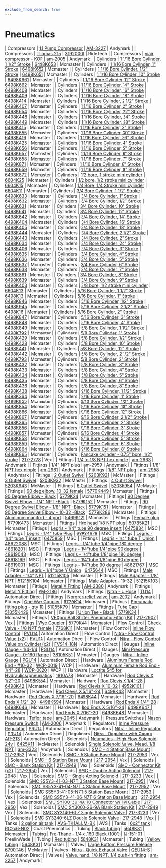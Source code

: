 ```yaml
---
exclude_from_search: true
---
```


# Pneumatics

| Compressors | [1.1 Pump Compressor](https://jgermita.github.io/frc-parts/parts/00963.html) | [AM-3227](http://www.andymark.com/) | Andymark |
| Compressors | [Thomas 215](https://jgermita.github.io/frc-parts/parts/00439.html) | [31920001](http://www.ridetech.com/store/215-thomas-compressor-100psi.html) | RideTech |
| Compressors | [viair compressor - KOP](https://jgermita.github.io/frc-parts/parts/00440.html) | [am-2005](http://www.andymark.com/product-p/am-2005.htm) | Andymark |
| Cylinders | [1 1/16 Bore Cylinder, 1 1/2" Stroke](https://jgermita.github.io/frc-parts/parts/00441.html) | [6498K653](https://www.mcmaster.com/#6498K653) | Mcmaster |
| Cylinders | [1 1/16 Bore Cylinder, 1" Stroke](https://jgermita.github.io/frc-parts/parts/00442.html) | [6498K652](https://www.mcmaster.com/#6498K652) | Mcmaster |
| Cylinders | [1 1/16 Bore Cylinder, 1/2" Stroke](https://jgermita.github.io/frc-parts/parts/00443.html) | [6498K651](https://www.mcmaster.com/#6498K651) | Mcmaster |
| Cylinders | [1 1/16 Bore Cylinder, 10" Stroke](https://jgermita.github.io/frc-parts/parts/00444.html) | [6498K661](https://www.mcmaster.com/#6498K661) | Mcmaster |
| Cylinders | [1 1/16 Bore Cylinder, 12" Stroke](https://jgermita.github.io/frc-parts/parts/00445.html) | [6498K662](https://www.mcmaster.com/#6498K662) | Mcmaster |
| Cylinders | [1 1/16 Bore Cylinder, 14" Stroke](https://jgermita.github.io/frc-parts/parts/00446.html) | [6498K408](https://www.mcmaster.com/#6498K408) | Mcmaster |
| Cylinders | [1 1/16 Bore Cylinder, 16" Stroke](https://jgermita.github.io/frc-parts/parts/00447.html) | [6498K409](https://www.mcmaster.com/#6498K409) | Mcmaster |
| Cylinders | [1 1/16 Bore Cylinder, 18" Stroke](https://jgermita.github.io/frc-parts/parts/00448.html) | [6498K414](https://www.mcmaster.com/#6498K414) | Mcmaster |
| Cylinders | [1 1/16 Bore Cylinder, 2 1/2" Stroke](https://jgermita.github.io/frc-parts/parts/00449.html) | [6498K407](https://www.mcmaster.com/#6498K407) | Mcmaster |
| Cylinders | [1 1/16 Bore Cylinder, 2" Stroke](https://jgermita.github.io/frc-parts/parts/00450.html) | [6498K654](https://www.mcmaster.com/#6498K654) | Mcmaster |
| Cylinders | [1 1/16 Bore Cylinder, 22" Stroke](https://jgermita.github.io/frc-parts/parts/00451.html) | [6498K448](https://www.mcmaster.com/#6498K448) | Mcmaster |
| Cylinders | [1 1/16 Bore Cylinder, 24" Stroke](https://jgermita.github.io/frc-parts/parts/00452.html) | [6498K449](https://www.mcmaster.com/#6498K449) | Mcmaster |
| Cylinders | [1 1/16 Bore Cylinder, 28" Stroke](https://jgermita.github.io/frc-parts/parts/00453.html) | [6498K415](https://www.mcmaster.com/#6498K415) | Mcmaster |
| Cylinders | [1 1/16 Bore Cylinder, 3" Stroke](https://jgermita.github.io/frc-parts/parts/00454.html) | [6498K655](https://www.mcmaster.com/#6498K655) | Mcmaster |
| Cylinders | [1 1/16 Bore Cylinder, 30" Stroke](https://jgermita.github.io/frc-parts/parts/00455.html) | [6498K416](https://www.mcmaster.com/#6498K416) | Mcmaster |
| Cylinders | [1 1/16 Bore Cylinder, 36" Stroke](https://jgermita.github.io/frc-parts/parts/00456.html) | [6498K425](https://www.mcmaster.com/#6498K425) | Mcmaster |
| Cylinders | [1 1/16 Bore Cylinder, 4" Stroke](https://jgermita.github.io/frc-parts/parts/00457.html) | [6498K656](https://www.mcmaster.com/#6498K656) | Mcmaster |
| Cylinders | [1 1/16 Bore Cylinder, 5" Stroke](https://jgermita.github.io/frc-parts/parts/00458.html) | [6498K657](https://www.mcmaster.com/#6498K657) | Mcmaster |
| Cylinders | [1 1/16 Bore Cylinder, 6" Stroke](https://jgermita.github.io/frc-parts/parts/00459.html) | [6498K658](https://www.mcmaster.com/#6498K658) | Mcmaster |
| Cylinders | [1 1/16 Bore Cylinder, 7" Stroke](https://jgermita.github.io/frc-parts/parts/00460.html) | [6498K871](https://www.mcmaster.com/#6498K871) | Mcmaster |
| Cylinders | [1 1/16 Bore Cylinder, 8" Stroke](https://jgermita.github.io/frc-parts/parts/00461.html) | [6498K659](https://www.mcmaster.com/#6498K659) | Mcmaster |
| Cylinders | [1 1/16 Bore Cylinder, 9" Stroke](https://jgermita.github.io/frc-parts/parts/00462.html) | [6498K872](https://www.mcmaster.com/#6498K872) | Mcmaster |
| Cylinders | [1/2 bore, 1 stroke mini cylinder](https://jgermita.github.io/frc-parts/parts/00463.html) | [6604K25](https://www.mcmaster.com/#6604K25) | Mcmaster |
| Cylinders | [1/2 bore, 1/2 stroke mini cylinder](https://jgermita.github.io/frc-parts/parts/00464.html) | [6604K15](https://www.mcmaster.com/#6604K15) | Mcmaster |
| Cylinders | [1/4 Bore, 1/4 Stroke mini cylinder](https://jgermita.github.io/frc-parts/parts/00465.html) | [6604K11](https://www.mcmaster.com/#6604K11) | Mcmaster |
| Cylinders | [3/4 Bore Cylinder, 1 1/2" Stroke](https://jgermita.github.io/frc-parts/parts/00466.html) | [6498K633](https://www.mcmaster.com/#6498K633) | Mcmaster |
| Cylinders | [3/4 Bore Cylinder, 1" Stroke](https://jgermita.github.io/frc-parts/parts/00467.html) | [6498K632](https://www.mcmaster.com/#6498K632) | Mcmaster |
| Cylinders | [3/4 Bore Cylinder, 1/2" Stroke](https://jgermita.github.io/frc-parts/parts/00468.html) | [6498K631](https://www.mcmaster.com/#6498K631) | Mcmaster |
| Cylinders | [3/4 Bore Cylinder, 10" Stroke](https://jgermita.github.io/frc-parts/parts/00469.html) | [6498K641](https://www.mcmaster.com/#6498K641) | Mcmaster |
| Cylinders | [3/4 Bore Cylinder, 12" Stroke](https://jgermita.github.io/frc-parts/parts/00470.html) | [6498K642](https://www.mcmaster.com/#6498K642) | Mcmaster |
| Cylinders | [3/4 Bore Cylinder, 14" Stroke](https://jgermita.github.io/frc-parts/parts/00471.html) | [6498K404](https://www.mcmaster.com/#6498K404) | Mcmaster |
| Cylinders | [3/4 Bore Cylinder, 16" Stroke](https://jgermita.github.io/frc-parts/parts/00472.html) | [6498K405](https://www.mcmaster.com/#6498K405) | Mcmaster |
| Cylinders | [3/4 Bore Cylinder, 18" Stroke](https://jgermita.github.io/frc-parts/parts/00473.html) | [6498K444](https://www.mcmaster.com/#6498K444) | Mcmaster |
| Cylinders | [3/4 Bore Cylinder, 2 1/2" Stroke](https://jgermita.github.io/frc-parts/parts/00474.html) | [6498K443](https://www.mcmaster.com/#6498K443) | Mcmaster |
| Cylinders | [3/4 Bore Cylinder, 2" Stroke](https://jgermita.github.io/frc-parts/parts/00475.html) | [6498K634](https://www.mcmaster.com/#6498K634) | Mcmaster |
| Cylinders | [3/4 Bore Cylinder, 24" Stroke](https://jgermita.github.io/frc-parts/parts/00476.html) | [6498K406](https://www.mcmaster.com/#6498K406) | Mcmaster |
| Cylinders | [3/4 Bore Cylinder, 3" Stroke](https://jgermita.github.io/frc-parts/parts/00477.html) | [6498K635](https://www.mcmaster.com/#6498K635) | Mcmaster |
| Cylinders | [3/4 Bore Cylinder, 4" Stroke](https://jgermita.github.io/frc-parts/parts/00478.html) | [6498K636](https://www.mcmaster.com/#6498K636) | Mcmaster |
| Cylinders | [3/4 Bore Cylinder, 5" Stroke](https://jgermita.github.io/frc-parts/parts/00479.html) | [6498K637](https://www.mcmaster.com/#6498K637) | Mcmaster |
| Cylinders | [3/4 Bore Cylinder, 6" Stroke](https://jgermita.github.io/frc-parts/parts/00480.html) | [6498K638](https://www.mcmaster.com/#6498K638) | Mcmaster |
| Cylinders | [3/4 Bore Cylinder, 7" Stroke](https://jgermita.github.io/frc-parts/parts/00481.html) | [6498K861](https://www.mcmaster.com/#6498K861) | Mcmaster |
| Cylinders | [3/4 Bore Cylinder, 8" Stroke](https://jgermita.github.io/frc-parts/parts/00482.html) | [6498K639](https://www.mcmaster.com/#6498K639) | Mcmaster |
| Cylinders | [3/4 Bore Cylinder, 9" Stroke](https://jgermita.github.io/frc-parts/parts/00483.html) | [6498K403](https://www.mcmaster.com/#6498K403) | Mcmaster |
| Cylinders | [3/8 bore, 1/2 stroke mini cylinder](https://jgermita.github.io/frc-parts/parts/00484.html) | [6604K13](https://www.mcmaster.com/#6604K13) | Mcmaster |
| Cylinders | [5/16 Bore Cylinder, 1 1/2" Stroke](https://jgermita.github.io/frc-parts/parts/00485.html) | [6498K13](https://www.mcmaster.com/#6498K13) | Mcmaster |
| Cylinders | [5/16 Bore Cylinder, 1" Stroke](https://jgermita.github.io/frc-parts/parts/00486.html) | [6498K846](https://www.mcmaster.com/#6498K846) | Mcmaster |
| Cylinders | [5/16 Bore Cylinder, 1/2" Stroke](https://jgermita.github.io/frc-parts/parts/00487.html) | [6498K945](https://www.mcmaster.com/#6498K945) | Mcmaster |
| Cylinders | [5/16 Bore Cylinder, 2 1/2" Stroke](https://jgermita.github.io/frc-parts/parts/00488.html) | [6498K16](https://www.mcmaster.com/#6498K16) | Mcmaster |
| Cylinders | [5/16 Bore Cylinder, 2" Stroke](https://jgermita.github.io/frc-parts/parts/00489.html) | [6498K847](https://www.mcmaster.com/#6498K847) | Mcmaster |
| Cylinders | [5/16 Bore Cylinder, 3" Stroke](https://jgermita.github.io/frc-parts/parts/00490.html) | [6498K848](https://www.mcmaster.com/#6498K848) | Mcmaster |
| Cylinders | [5/16 Bore Cylinder, 4" Stroke](https://jgermita.github.io/frc-parts/parts/00491.html) | [6498K849](https://www.mcmaster.com/#6498K849) | Mcmaster |
| Cylinders | [5/8 Bore Cylinder, 1 1/2" Stroke](https://jgermita.github.io/frc-parts/parts/00492.html) | [6498K792](https://www.mcmaster.com/#6498K792) | Mcmaster |
| Cylinders | [5/8 Bore Cylinder, 1" Stroke](https://jgermita.github.io/frc-parts/parts/00493.html) | [6498K429](https://www.mcmaster.com/#6498K429) | Mcmaster |
| Cylinders | [5/8 Bore Cylinder, 1/2" Stroke](https://jgermita.github.io/frc-parts/parts/00494.html) | [6498K428](https://www.mcmaster.com/#6498K428) | Mcmaster |
| Cylinders | [5/8 Bore Cylinder, 10" Stroke](https://jgermita.github.io/frc-parts/parts/00495.html) | [6498K441](https://www.mcmaster.com/#6498K441) | Mcmaster |
| Cylinders | [5/8 Bore Cylinder, 12" Stroke](https://jgermita.github.io/frc-parts/parts/00496.html) | [6498K442](https://www.mcmaster.com/#6498K442) | Mcmaster |
| Cylinders | [5/8 Bore Cylinder, 2 1/2" Stroke](https://jgermita.github.io/frc-parts/parts/00497.html) | [6498K793](https://www.mcmaster.com/#6498K793) | Mcmaster |
| Cylinders | [5/8 Bore Cylinder, 2" Stroke](https://jgermita.github.io/frc-parts/parts/00498.html) | [6498K432](https://www.mcmaster.com/#6498K432) | Mcmaster |
| Cylinders | [5/8 Bore Cylinder, 3" Stroke](https://jgermita.github.io/frc-parts/parts/00499.html) | [6498K433](https://www.mcmaster.com/#6498K433) | Mcmaster |
| Cylinders | [5/8 Bore Cylinder, 4" Stroke](https://jgermita.github.io/frc-parts/parts/00500.html) | [6498K434](https://www.mcmaster.com/#6498K434) | Mcmaster |
| Cylinders | [5/8 Bore Cylinder, 5" Stroke](https://jgermita.github.io/frc-parts/parts/00501.html) | [6498K435](https://www.mcmaster.com/#6498K435) | Mcmaster |
| Cylinders | [5/8 Bore Cylinder, 6" Stroke](https://jgermita.github.io/frc-parts/parts/00502.html) | [6498K436](https://www.mcmaster.com/#6498K436) | Mcmaster |
| Cylinders | [5/8 Bore Cylinder, 8" Stroke](https://jgermita.github.io/frc-parts/parts/00503.html) | [6498K438](https://www.mcmaster.com/#6498K438) | Mcmaster |
| Cylinders | [9/16 Bore Cylinder, 1 1/2" Stroke](https://jgermita.github.io/frc-parts/parts/00504.html) | [6498K364](https://www.mcmaster.com/#6498K364) | Mcmaster |
| Cylinders | [9/16 Bore Cylinder, 1" Stroke](https://jgermita.github.io/frc-parts/parts/00505.html) | [6498K855](https://www.mcmaster.com/#6498K855) | Mcmaster |
| Cylinders | [9/16 Bore Cylinder, 1/2" Stroke](https://jgermita.github.io/frc-parts/parts/00506.html) | [6498K854](https://www.mcmaster.com/#6498K854) | Mcmaster |
| Cylinders | [9/16 Bore Cylinder, 10" Stroke](https://jgermita.github.io/frc-parts/parts/00507.html) | [6498K866](https://www.mcmaster.com/#6498K866) | Mcmaster |
| Cylinders | [9/16 Bore Cylinder, 12" Stroke](https://jgermita.github.io/frc-parts/parts/00508.html) | [6498K867](https://www.mcmaster.com/#6498K867) | Mcmaster |
| Cylinders | [9/16 Bore Cylinder, 2 1/2" Stroke](https://jgermita.github.io/frc-parts/parts/00509.html) | [6498K365](https://www.mcmaster.com/#6498K365) | Mcmaster |
| Cylinders | [9/16 Bore Cylinder, 2" Stroke](https://jgermita.github.io/frc-parts/parts/00510.html) | [6498K856](https://www.mcmaster.com/#6498K856) | Mcmaster |
| Cylinders | [9/16 Bore Cylinder, 3" Stroke](https://jgermita.github.io/frc-parts/parts/00511.html) | [6498K857](https://www.mcmaster.com/#6498K857) | Mcmaster |
| Cylinders | [9/16 Bore Cylinder, 4" Stroke](https://jgermita.github.io/frc-parts/parts/00512.html) | [6498K858](https://www.mcmaster.com/#6498K858) | Mcmaster |
| Cylinders | [9/16 Bore Cylinder, 5" Stroke](https://jgermita.github.io/frc-parts/parts/00513.html) | [6498K859](https://www.mcmaster.com/#6498K859) | Mcmaster |
| Cylinders | [9/16 Bore Cylinder, 6" Stroke](https://jgermita.github.io/frc-parts/parts/00514.html) | [6498K864](https://www.mcmaster.com/#6498K864) | Mcmaster |
| Cylinders | [9/16 Bore Cylinder, 8" Stroke](https://jgermita.github.io/frc-parts/parts/00515.html) | [6498K865](https://www.mcmaster.com/#6498K865) | Mcmaster |
| Cylinders | [Pancake cylinder - 0.75" bore, 1/2" stroke](https://jgermita.github.io/frc-parts/parts/00516.html) | [217-2778](http://www.vexrobotics.com/vexpro/pneumatics/217-2778.html) | Vex |
| Fittings | [1/4 to 1/8 NPT hex nipple](https://jgermita.github.io/frc-parts/parts/00518.html) | [am-2963](http://www.andymark.com/product-p/am-2963.htm) | Andymark |
| Fittings | [1/4" NPT plug](https://jgermita.github.io/frc-parts/parts/00519.html) | [am-2959](http://www.andymark.com/product-p/am-2959.htm) | Andymark |
| Fittings | [1/8" NPT hex nipple](https://jgermita.github.io/frc-parts/parts/00520.html) | [am-2961](http://www.andymark.com/product-p/am-2961.htm) | Andymark |
| Fittings | [1/8" NPT plug](https://jgermita.github.io/frc-parts/parts/00521.html) | [am-2958](http://www.andymark.com/product-p/am-2958.htm) | Andymark |
| Fittings | [2 Outlet Swivel](https://jgermita.github.io/frc-parts/parts/00980.html) | [5203K921](https://www.mcmaster.com/#5203K921) | McMaster |
| Fittings | [3 Outlet Swivel](https://jgermita.github.io/frc-parts/parts/00979.html) | [5203K932](https://www.mcmaster.com/#5203K932) | McMaster |
| Fittings | [4 Outlet Swivel](https://jgermita.github.io/frc-parts/parts/00978.html) | [5203K943](https://www.mcmaster.com/#5203K943) | McMaster |
| Fittings | [6 Outlet Swivel](https://jgermita.github.io/frc-parts/parts/00977.html) | [5203K954](https://www.mcmaster.com/#5203K954) | McMaster |
| Fittings | [90 deg elbow, 10-32 female](https://jgermita.github.io/frc-parts/parts/01019.html) | [5779K449](https://www.mcmaster.com/#5779K449) | Mcmaster |
| Fittings | [90 Degree Elbow - Black](https://jgermita.github.io/frc-parts/parts/00522.html) | [5779K24](https://www.mcmaster.com/#5779K24) | Mcmaster |
| Fittings | [90 Degree Swivel Elbow - 1/4" NPT -Black](https://jgermita.github.io/frc-parts/parts/00523.html) | [5779K152](https://www.mcmaster.com/#5779K152) | Mcmaster |
| Fittings | [90 Degree Swivel Elbow - 1/8" NPT -Black](https://jgermita.github.io/frc-parts/parts/00524.html) | [5779K151](https://www.mcmaster.com/#5779K151) | Mcmaster |
| Fittings | [90 Degree Swivel Elbow - 10-32  -Black](https://jgermita.github.io/frc-parts/parts/00525.html) | [5779K286](https://www.mcmaster.com/#5779K286) | Mcmaster |
| Fittings | [Aluminum manifold - 4 port](https://jgermita.github.io/frc-parts/parts/00526.html) | [5469K121](https://www.mcmaster.com/#5469K121) | Mcmaster |
| Fittings | [Female plug](https://jgermita.github.io/frc-parts/parts/00934.html) | [5779K473](https://www.mcmaster.com/#5779K473) | Mcmaster |
| Fittings | [Hex head 1/8 NPT plug](https://jgermita.github.io/frc-parts/parts/00527.html) | [50785K21](https://www.mcmaster.com/#50785K21) | Mcmaster |
| Fittings | [Legris - 1/4" tube 90 degree insert](https://jgermita.github.io/frc-parts/parts/00960.html) | [6475834](http://www.mscdirect.com/) | MSC |
| Fittings | [Legris - 1/4" tube Plug](https://jgermita.github.io/frc-parts/parts/00959.html) | [68934678](http://www.mscdirect.com/) | MSC |
| Fittings | [Legris - 1/4" tube T insert](https://jgermita.github.io/frc-parts/parts/00961.html) | [6475859](http://www.mscdirect.com/) | MSC |
| Fittings | [Legris - 1/4" tube T Union](https://jgermita.github.io/frc-parts/parts/00958.html) | [48622088](http://www.mscdirect.com/) | MSC |
| Fittings | [Legris - 1/4"tube 1/4"pipe 180 degree](https://jgermita.github.io/frc-parts/parts/00955.html) | [48618201](http://www.mscdirect.com/) | MSC |
| Fittings | [Legris - 1/4"tube 1/4"pipe 90 degree](https://jgermita.github.io/frc-parts/parts/00954.html) | [48619043](http://www.mscdirect.com/) | MSC |
| Fittings | [Legris - 1/4"tube 1/8"pipe 180 degree](https://jgermita.github.io/frc-parts/parts/00953.html) | [48618169](http://www.mscdirect.com/) | MSC |
| Fittings | [Legris - 1/4"tube 1/8"pipe 90 degree](https://jgermita.github.io/frc-parts/parts/00952.html) | [48619001](http://www.mscdirect.com/) | MSC |
| Fittings | [Legris - 1/4"tube 90 degree](https://jgermita.github.io/frc-parts/parts/00956.html) | [48621767](http://www.mscdirect.com/) | MSC |
| Fittings | [Legris - 1/4"tube Y Union](https://jgermita.github.io/frc-parts/parts/00957.html) | [6475644](http://www.mscdirect.com/) | MSC |
| Fittings | [Male Adapter - 1/4" NPT](https://jgermita.github.io/frc-parts/parts/00528.html) | [51215K105](https://www.mcmaster.com/#51215K105) | Mcmaster |
| Fittings | [Male Adapter - 1/8" NPT](https://jgermita.github.io/frc-parts/parts/00529.html) | [51215K104](https://www.mcmaster.com/#51215K104) | Mcmaster |
| Fittings | [Male Adapter - 10-32](https://jgermita.github.io/frc-parts/parts/00530.html) | [51215K103](https://www.mcmaster.com/#51215K103) | Mcmaster |
| Fittings | [Metal X Fitting](https://jgermita.github.io/frc-parts/parts/00965.html) | [AM-2380](http://www.andymark.com/) | Andymark |
| Fittings | [Metal Y Fitting](https://jgermita.github.io/frc-parts/parts/00964.html) | [AM-2186](http://www.andymark.com/) | Andymark |
| Fittings | [Nitra - U Hose](https://jgermita.github.io/frc-parts/parts/00970.html) | [TU14](https://www.automationdirect.com) | Automation Direct |
| Fittings | [Norgren relief valve](https://jgermita.github.io/frc-parts/parts/00531.html) | [am-2002](http://www.andymark.com/product-p/am-2002.htm) | Andymark |
| Fittings | [One Way Coupler](https://jgermita.github.io/frc-parts/parts/00532.html) | [5779K14](https://www.mcmaster.com/#5779K14) | Mcmaster |
| Fittings | [Pneumatic fitting plug - qty 10](https://jgermita.github.io/frc-parts/parts/00533.html) | [51055K79](https://www.mcmaster.com/#51055K79) | Mcmaster |
| Fittings | [Tube Cap](https://jgermita.github.io/frc-parts/parts/00534.html) | [51055K429](https://www.mcmaster.com/#51055K429) | Mcmaster |
| Fittings | [Union Tee - Black](https://jgermita.github.io/frc-parts/parts/00535.html) | [5779K34](https://www.mcmaster.com/#5779K34) | Mcmaster |
| Fittings | [VEXpro Ball Shifter Pneumatic Fitting Kit](https://jgermita.github.io/frc-parts/parts/00536.html) | [217-2907](http://www.vexrobotics.com/solenoids-and-manifolds.html) | Vex |
| Fittings | [Wye Coupler](https://jgermita.github.io/frc-parts/parts/00537.html) | [5779K44](https://www.mcmaster.com/#5779K44) | Mcmaster |
| Flow Control | [Check Valve - 1/8 NPT female](https://jgermita.github.io/frc-parts/parts/00538.html) | [7768K11](https://www.mcmaster.com/#7768K11) | Mcmaster |
| Flow Control | [Inline Flow Control](https://jgermita.github.io/frc-parts/parts/00539.html) | [PVU14](http://www.automationdirect.com/adc/Shopping/Catalog/Pneumatic_Components/Special_Purpose_Push-to-Connect_Pneumatic_Fittings/Flow_Control_Valves_-_Speed_Controllers/FVU14) | Automation Direct |
| Flow Control | [Nitra - Flow Control Value (x2)](https://jgermita.github.io/frc-parts/parts/00974.html) | [FVU14](https://www.automationdirect.com) | Automation Direct |
| Flow Control | [Nitra - Flow Control Value on Cylinder (x2)](https://jgermita.github.io/frc-parts/parts/00973.html) | [FVS14-18N](https://www.automationdirect.com) | Automation Direct |
| Gauges | [Inline Gauge - 1/4-1/4](https://jgermita.github.io/frc-parts/parts/00540.html) | [PGU14](http://www.automationdirect.com/adc/Shopping/Catalog/Pneumatic_Components/Special_Purpose_Push-to-Connect_Pneumatic_Fittings/Pressure_Regulators_-z-_Gauges_-z-_Indicators/PGU14) | Automation Direct |
| Gauges | [Mini Pressure Gauge - 0-160 Range](https://jgermita.github.io/frc-parts/parts/00541.html) | [38105K51](https://www.mcmaster.com/#38105K51) | Mcmaster |
| Gauges | [Nitra - Inline Gauge](https://jgermita.github.io/frc-parts/parts/00969.html) | [PGU14](https://www.automationdirect.com) | Automation Direct |
| Hardware | [Aluminum Female Rod End - #10-32](https://jgermita.github.io/frc-parts/parts/01033.html) | [WCP-0019](http://www.wcproducts.net/WCP-0019) | WCP |
| Hardware | [Aluminum Female Rod End - 1/4"-28](https://jgermita.github.io/frc-parts/parts/01034.html) | [WCP-0020](http://www.wcproducts.net/WCP-0020) | WCP |
| Hardware | [Loctite 545 for Hydraulics/pneumatics](https://jgermita.github.io/frc-parts/parts/00542.html) | [1810A78](https://www.mcmaster.com/#1810A78) | Mcmaster |
| Hardware | [Rod Clevis X 1/2"-20](https://jgermita.github.io/frc-parts/parts/00543.html) | [6498K554 ](https://www.mcmaster.com/#6498K554 ) | Mcmaster |
| Hardware | [Rod Clevis X 1/4"-28](https://jgermita.github.io/frc-parts/parts/00544.html) | [6498K42](https://www.mcmaster.com/#6498K42) | Mcmaster |
| Hardware | [Rod Clevis X 10-32](https://jgermita.github.io/frc-parts/parts/00545.html) | [4952K101 ](https://www.mcmaster.com/#4952K101 ) | Mcmaster |
| Hardware | [Rod Clevis X 5/16"-24](https://jgermita.github.io/frc-parts/parts/00546.html) | [6498K43](https://www.mcmaster.com/#6498K43) | Mcmaster |
| Hardware | [Rod Clevis X 7/16"-20](https://jgermita.github.io/frc-parts/parts/00547.html) | [6498K44](https://www.mcmaster.com/#6498K44) | Mcmaster |
| Hardware | [Rod Ends X 1/2"-20](https://jgermita.github.io/frc-parts/parts/00548.html) | [6498K594](https://www.mcmaster.com/#6498K594) | Mcmaster |
| Hardware | [Rod Ends X 1/4"-28](https://jgermita.github.io/frc-parts/parts/00549.html) | [6498K646 ](https://www.mcmaster.com/#6498K646 ) | Mcmaster |
| Hardware | [Rod Ends X 5/16"-24](https://jgermita.github.io/frc-parts/parts/00550.html) | [6498K647 ](https://www.mcmaster.com/#6498K647 ) | Mcmaster |
| Hardware | [Rod Ends X 7/16"-20](https://jgermita.github.io/frc-parts/parts/00551.html) | [6498K648 ](https://www.mcmaster.com/#6498K648 ) | Mcmaster |
| Hardware | [Teflon tape](https://jgermita.github.io/frc-parts/parts/00552.html) | [am-2045](http://www.andymark.com/product-p/am-2045.htm) | Andymark |
| Pressure Switches | [Nason Pressure Switch](https://jgermita.github.io/frc-parts/parts/00966.html) | [AM-2006](http://www.andymark.com/) | Andymark |
| Regulators | [Inline Pressure Regulator](https://jgermita.github.io/frc-parts/parts/00553.html) | [PRU14](http://www.automationdirect.com/adc/Shopping/Catalog/Pneumatic_Components/Special_Purpose_Push-to-Connect_Pneumatic_Fittings/Pressure_Regulators_-z-_Gauges_-z-_Indicators/PRU14) | Automation Direct |
| Regulators | [Nitra - Inline Regulator](https://jgermita.github.io/frc-parts/parts/00968.html) | [PRU14](https://www.automationdirect.com) | Automation Direct |
| Regulators | [Nitra - Regulator with Gauge](https://jgermita.github.io/frc-parts/parts/00971.html) | [AR-213](https://www.automationdirect.com) | Automation Direct |
| Solenoids | [Neumatics - High Flow Solenoid 24v](https://jgermita.github.io/frc-parts/parts/00976.html) | [6425K11](https://www.mcmaster.com/#6425K11) | McMaster |
| Solenoids | [Single Solenoid Valve, Mead, 1/8 NPT](https://jgermita.github.io/frc-parts/parts/00554.html) | [am-3323](http://www.andymark.com/Pnuematic-p/am-3323.htm) | Andymark |
| Solenoids | [SMC - 4 Station Base Mount](https://jgermita.github.io/frc-parts/parts/00981.html) | [217-2952](http://www.vexrobotics.com/solenoids-and-manifolds.html) | Vex |
| Solenoids | [SMC - 5 Station Base Mount](https://jgermita.github.io/frc-parts/parts/00982.html) | [217-2953](http://www.vexrobotics.com/solenoids-and-manifolds.html) | Vex |
| Solenoids | [SMC - 6 Station Base Mount](https://jgermita.github.io/frc-parts/parts/00983.html) | [217-2954](http://www.vexrobotics.com/solenoids-and-manifolds.html) | Vex |
| Solenoids | [SMC - Blank Station Kit](https://jgermita.github.io/frc-parts/parts/00986.html) | [217-2949](http://www.vexrobotics.com/solenoids-and-manifolds.html) | Vex |
| Solenoids | [SMC - Connector Kit (x2)](https://jgermita.github.io/frc-parts/parts/00987.html) | [217-2950](http://www.vexrobotics.com/solenoids-and-manifolds.html) | Vex |
| Solenoids | [SMC - Double Acting Solenoid](https://jgermita.github.io/frc-parts/parts/00985.html) | [217-2948](http://www.vexrobotics.com/solenoids-and-manifolds.html) | Vex |
| Solenoids | [SMC - Single Acting Solenoid](https://jgermita.github.io/frc-parts/parts/00984.html) | [217-3233](http://www.vexrobotics.com/solenoids-and-manifolds.html) | Vex |
| Solenoids | [SMC SS5Y3-41-03-N7T 3 Station Base Mount](https://jgermita.github.io/frc-parts/parts/00555.html) | [217-2951](http://www.vexrobotics.com/solenoids-and-manifolds.html) | Vex |
| Solenoids | [SMC SS5Y3-41-04-N7T 4 Station Base Mount](https://jgermita.github.io/frc-parts/parts/00556.html) | [217-2952](http://www.vexrobotics.com/solenoids-and-manifolds.html) | Vex |
| Solenoids | [SMC SS5Y3-41-05-N7T 5 Station Base Mount](https://jgermita.github.io/frc-parts/parts/00557.html) | [217-2953](http://www.vexrobotics.com/solenoids-and-manifolds.html) | Vex |
| Solenoids | [SMC SS5Y3-41-06-N7T 6 Station Base Mount](https://jgermita.github.io/frc-parts/parts/00558.html) | [217-2954](http://www.vexrobotics.com/solenoids-and-manifolds.html) | Vex |
| Solenoids | [SMC SY100-30-4A-10 Connector w/ 1M Cable](https://jgermita.github.io/frc-parts/parts/00559.html) | [217-2950](http://www.vexrobotics.com/solenoids-and-manifolds.html) | Vex |
| Solenoids | [SMC SY3000-26-9A Blank Station Kit](https://jgermita.github.io/frc-parts/parts/00560.html) | [217-2949](http://www.vexrobotics.com/solenoids-and-manifolds.html) | Vex |
| Solenoids | [SMC SY3140-6LZ Single Solenoid Valve ](https://jgermita.github.io/frc-parts/parts/00561.html) | [217-3233](http://www.vexrobotics.com/solenoids-and-manifolds.html) | Vex |
| Solenoids | [SMC SY3240-6LZ Double Solenoid Valve](https://jgermita.github.io/frc-parts/parts/00562.html) | [217-2948](http://www.vexrobotics.com/solenoids-and-manifolds.html) | Vex |
| Tanks | [2 gallon air tank](https://jgermita.github.io/frc-parts/parts/00563.html) | [AVS-TK1ALUM-BK](http://www.avsontheweb.com/1-gallon-aluminum-tank-with-4-ports-black-free-drain-port-fitting/) | AVS |
| Tanks | [6x2" tank](https://jgermita.github.io/frc-parts/parts/00564.html) | [RC2x6-N02](http://www.coastpneumatics.com/RC2X6-N02.html) | Coast Pneumatics |
| Tubing | [Black tubing](https://jgermita.github.io/frc-parts/parts/00565.html) | [5648K31](https://www.mcmaster.com/#5648K31) | Mcmaster |
| Tubing | [Fre-Thane - 1/4 x .160 Black (100')](https://jgermita.github.io/frc-parts/parts/00967.html) | [1J-151-01](http://www.freelin-wade.com/) | FreelinWade |
| Tubing | [Red tubing](https://jgermita.github.io/frc-parts/parts/00566.html) | [5648K31](https://www.mcmaster.com/#5648K31) | Mcmaster |
| Tubing | [Yellow tubing](https://jgermita.github.io/frc-parts/parts/00567.html) | [5648K31](https://www.mcmaster.com/#5648K31) | Mcmaster |
| Valves | [Large Buttom Pressure Release](https://jgermita.github.io/frc-parts/parts/00975.html) | [6790T46](https://www.mcmaster.com/#6790T46) | McMaster |
| Valves | [Nitra - Quick Exhaust Valve](https://jgermita.github.io/frc-parts/parts/00972.html) | [QEU14-S](https://www.automationdirect.com) | Automation Direct |
| Valves | [Valve, hand, 1/8 NPT, 1/4 push-in fitting](https://jgermita.github.io/frc-parts/parts/00878.html) | [am-2257](http://www.andymark.com/product-p/am-2257.htm) | Andymark |